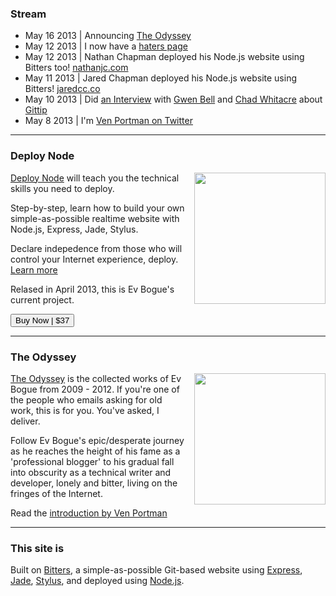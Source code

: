 ### Stream

+ May 16 2013 | Announcing [The Odyssey](/odyssey)
+ May 12 2013 | I now have a [haters page](/haters)
+ May 12 2013 | Nathan Chapman deployed his Node.js website using Bitters too! [nathanjc.com](http://www.nathanjc.com/)
+ May 11 2013 | Jared Chapman deployed his Node.js website using Bitters! [jaredcc.co](http://jaredcc.co/)
+ May 10 2013 | Did [an Interview](http://www.youtube.com/watch?v=VinWkC4JMMs) with [Gwen Bell](http://gwenbell.com) and [Chad Whitacre](http://whit537.org/) about [Gittip](http://gittip.com) 
+ May 8 2013 | I'm [Ven Portman on Twitter](http://twitter.com/venportman)

***

### Deploy Node

<a href="http://deploy.evbogue.com"><img src="/images/deploy.jpg" width="210px" class="profile" style="float: right; margin-left: 1em;"></a> [Deploy Node](http://deploy.evbogue.com) will teach you the technical skills you need to deploy. 

Step-by-step, learn how to build your own simple-as-possible realtime website with Node.js, Express, Jade, Stylus.

Declare indepedence from those who will control your Internet experience, deploy. [Learn more](http://deploy.evbogue.com)

Relased in April 2013, this is Ev Bogue's current project.

<a href="http://evbogue.fetchapp.com/sell/sfasaixe/ppc"><button class="button">Buy Now | $37</button></a>

***

### The Odyssey

<a href="/odyssey"><img src="/images/theodyssey.jpg" width="210px" class="profile" style="float: right; margin-left: 1em;"></a> [The Odyssey](/odyssey) is the collected works of Ev Bogue from 2009 - 2012. If you're one of the people who emails asking for old work, this is for you. You've asked, I deliver.

Follow Ev Bogue's epic/desperate journey as he reaches the height of his fame as a 'professional blogger' to his gradual fall into obscurity as a technical writer and developer, lonely and bitter, living on the fringes of the Internet.

Read the [introduction by Ven Portman](/odyssey)



***

### This site is

Built on [Bitters](http://bitters.evbogue.com/), a simple-as-possible Git-based website using [Express](http://expressjs.com/), [Jade](http://jade-lang.com/), [Stylus](http://learnboost.github.io/stylus/), and deployed using [Node.js](http://nodejs.org).
